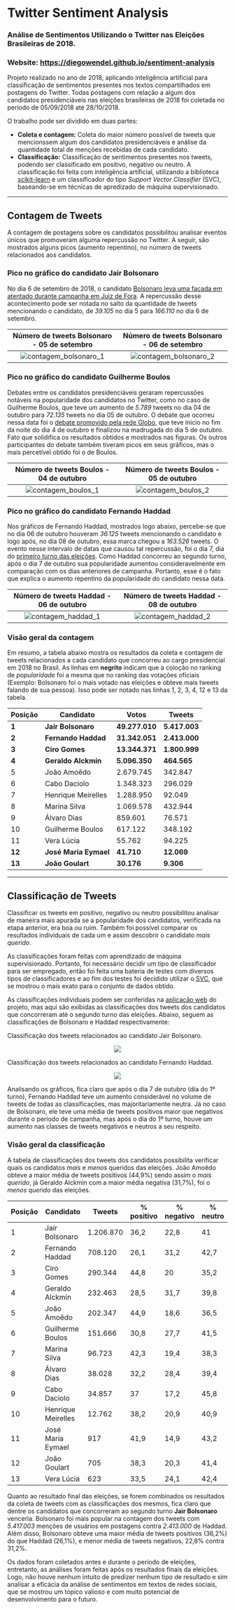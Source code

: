 # Twitter Sentiment Analysis

### Análise de Sentimentos Utilizando o Twitter nas Eleições Brasileiras de 2018.

### Website: https://diegowendel.github.io/sentiment-analysis

Projeto realizado no ano de 2018, aplicando inteligência artificial para classificação de sentimentos presentes nos textos compartilhados em postagens do Twitter. Todas postagens com relação a algum dos candidatos presidenciáveis nas eleições brasileiras de 2018 foi coletada no período de 05/09/2018 até 28/10/2018.

O trabalho pode ser dividido em duas partes:
* **Coleta e contagem:** Coleta do maior número possível de tweets que mencionssem algum dos candidatos presidenciáveis e análise da quantidade total de menções recebidas de cada candidato.
* **Classificação:** Classificação de sentimentos presentes nos tweets, podendo ser classificado em positivo, negativo ou neutro. A classificação foi feita com inteligência artificial, utilizando a biblioteca [scikit-learn](https://scikit-learn.org/stable/) e um classificador do tipo *Support Vector Classifier* (SVC), baseando-se em técnicas de apredizado de máquina supervisionado.

---

## Contagem de Tweets

A contagem de postagens sobre os candidatos possibilitou analisar eventos únicos que promoveram alguma repercussão no Twitter. A seguir, são mostrados alguns picos (aumento repentino), no número de tweets relacionados aos candidatos.

### Pico no gráfico do candidato Jair Bolsonaro

No dia 6 de setembro de 2018, o candidato [Bolsonaro leva uma facada em atentado durante campanha em Juiz de Fora](https://veja.abril.com.br/politica/bolsonaro-leva-facada-em-atentado-durante-campanha-em-juiz-de-fora/). A repercussão desse acontecimento pode ser notada no salto da quantidade de tweets mencionando o candidato, de *39.105* no dia 5 para *166.110* no dia 6 de setembro.

Número de tweets Bolsonaro - 05 de setembro             |  Número de tweets Bolsonaro - 06 de setembro
:-------------------------:|:-------------------------:
![contagem_bolsonaro_1](docs/img/contagem_bolsonaro_1.png)  |  ![contagem_bolsonaro_2](docs/img/contagem_bolsonaro_2.png)

### Pico no gráfico do candidato Guilherme Boulos

Debates entre os candidatos presidenciáveis geraram repercussões notáveis na popularidade dos candidatos no Twitter, como no caso de Guilherme Boulos, que teve um aumento de *5.789* tweets no dia 04 de outubro para *72.135* tweets no dia 05 de outubro. O debate que ocorreu nessa data foi o [debate promovido pela rede Globo](https://g1.globo.com/politica/eleicoes/2018/noticia/2018/10/05/veja-a-integra-do-debate-na-globo.ghtml), que teve início no fim da noite do dia 4 de outubro e finalizou na madrugada do dia 5 de outubro. Fato que solidifica os resultados obtidos e mostrados nas figuras. Os outros participantes do debate também tiveram picos em seus gráficos, mas o mais percetível obtido foi o de Boulos.

Número de tweets Boulos - 04 de outubro             |  Número de tweets Boulos - 05 de outubro
:-------------------------:|:-------------------------:
![contagem_boulos_1](docs/img/contagem_boulos_1.png)  |  ![contagem_boulos_2](docs/img/contagem_boulos_2.png)

### Pico no gráfico do candidato Fernando Haddad

Nos gráficos de Fernando Haddad, mostrados logo abaixo, percebe-se que no dia 06 de outubro houveram *36.125* tweets mencionando o candidato e logo após, no dia 08 de outubro, essa marca chegou a *163.526* tweets. O evento nesse intervalo de datas que causou tal repercussão, foi o dia 7, dia do [primeiro turno das eleições](https://g1.globo.com/politica/eleicoes/2018/noticia/eleicoes-2018-datas.ghtml). Como Haddad concorreu ao segundo turno, após o dia 7 de outubro sua popularidade aumentou consideravelmente em comparação com os dias anteriores de campanha. Portanto, esse é o fato que explica o aumento repentino da popularidade do candidato nessa data.

Número de tweets Haddad - 06 de outubro             |  Número de tweets Haddad - 08 de outubro
:-------------------------:|:-------------------------:
![contagem_haddad_1](docs/img/contagem_haddad_1.png)  |  ![contagem_haddad_2](docs/img/contagem_haddad_2.png)

### Visão geral da contagem

Em resumo, a tabela abaixo mostra os resultados da coleta e contagem de tweets relacionados a cada candidato que concorreu ao cargo presidencial em 2018 no Brasil. As linhas em **negrito** indicam que a coloção no ranking de *popularidade* foi a mesma que no ranking das votações oficiais (Exemplo: Bolsonaro foi o mais votado nas eleições e obteve mais tweets falando de sua pessoa). Isso pode ser notado nas linhas 1, 2, 3, 4, 12 e 13 da tabela.

<table>
    <thead>
        <th>Posição</th>
        <th>Candidato</th>
        <th>Votos</th>
        <th>Tweets</th>
    </thead>
    <tbody>
        <tr>
            <td><strong>1</strong></td>
            <td><strong>Jair Bolsonaro</strong></td>
            <td><strong>49.277.010</strong></td>
            <td><strong>5.417.003</strong></td>
        </tr>
        <tr>
            <td><strong>2</strong></td>
            <td><strong>Fernando Haddad</strong></td>
            <td><strong>31.342.051</strong></td>
            <td><strong>2.413.000</strong></td>
        </tr>
        <tr>
            <td><strong>3</strong></td>
            <td><strong>Ciro Gomes</strong></td>
            <td><strong>13.344.371</strong></td>
            <td><strong>1.800.999</strong></td>
        </tr>
        <tr>
            <td><strong>4</strong></td>
            <td><strong>Geraldo Alckmin</strong></td>
            <td><strong>5.096.350</strong></td>
            <td><strong>464.565</strong></td>
        </tr>
        <tr>
            <td>5</td>
            <td>João Amoêdo</td>
            <td>2.679.745</td>
            <td>342.847</td>
        </tr>
        <tr>
            <td>6</td>
            <td>Cabo Daciolo</td>
            <td>1.348.323</td>
            <td>296.029</td>
        </tr>
        <tr>
            <td>7</td>
            <td>Henrique Meirelles</td>
            <td>1.288.950</td>
            <td>92.049</td>
        </tr>
        <tr>
            <td>8</td>
            <td>Marina Silva</td>
            <td>1.069.578</td>
            <td>432.944</td>
        </tr>
        <tr>
            <td>9</td>
            <td>Álvaro Dias</td>
            <td>859.601</td>
            <td>76.571</td>
        </tr>
        <tr>
            <td>10</td>
            <td>Guilherme Boulos</td>
            <td>617.122</td>
            <td>348.192</td>
        </tr>
        <tr>
            <td>11</td>
            <td>Vera Lúcia</td>
            <td>55.762</td>
            <td>94.225</td>
        </tr>
        <tr>
            <td><strong>12</strong></td>
            <td><strong>José Maria Eymael</strong></td>
            <td><strong>41.710</strong></td>
            <td><strong>12.069</strong></td>
        </tr>
        <tr>
            <td><strong>13</strong></td>
            <td><strong>João Goulart</strong></td>
            <td><strong>30.176</strong></td>
            <td><strong>9.306</strong></td>
        </tr>
    </tbody>
</table>

---

## Classificação de Tweets

Classificar os tweets em positivo, negativo ou neutro possibilitou analisar de maneira mais apurada se a popularidade dos candidatos, verificada na etapa anterior, era boa ou ruim. Também foi possível comparar os resultados individuais de cada um e assim descobrir o candidato *mais querido*.

As classificações foram feitas com aprendizado de máquina supervisionado. Portanto, foi necessário decidir um tipo de classificador para ser empregado, então foi feita uma bateria de testes com diversos tipos de classificadores e ao fim dos testes foi decidido utilizar o [SVC](https://scikit-learn.org/stable/modules/generated/sklearn.svm.SVC.html), que se mostrou o mais exato para o conjunto de dados obtido.

As classificações individuais podem ser conferidas na [aplicação web](https://diegowendel.github.io/sentiment-analysis/classificacoes) do projeto, mas aqui são exibidas as classificações dos tweets dos candidatos que concorreram até o segundo turno das eleições. Abaixo, seguem as classificações de Bolsonaro e Haddad respectivamente:

Classificação dos tweets relacionados ao candidato Jair Bolsonaro.
<p align="center">
  <img src="docs/img/classificacao_bolsonaro.png" />
</p>

Classificação dos tweets relacionados ao candidato Fernando Haddad.
<p align="center">
  <img src="docs/img/classificacao_haddad.png" />
</p>

Analisando os gráficos, fica claro que após o dia 7 de outubro (dia do 1º turno), Fernando Haddad teve um aumento considerável no volume de tweets de todas as classificações, mas majoritariamente neutra. Já no caso de Bolsonaro, ele teve uma média de tweets positivos maior que negativos durante o período de campanha, mas após o dia do 1º turno, houve um aumento nas classes de tweets negativos e neutros a seu respeito.

### Visão geral da classificação

A tabela de classificações dos tweets dos candidatos possibilita verificar quais os candidatos *mais* e *menos* queridos das eleições. João Amoêdo obteve a maior média de tweets positivos (44,9%) sendo assim o *mais querido*, já Geraldo Alckmin com a maior média negativa (31,7%), foi o *menos querido* das eleições.

<table>
    <thead>
        <th>Posição</th>
        <th>Candidato</th>
        <th>Tweets</th>
        <th>% positivo</th>
        <th>% negativo</th>
        <th>% neutro</th>
    </thead>
    <tbody>
        <tr>
          <td>1</td>
          <td>Jair Bolsonaro</td>
          <td>1.206.870</td>
          <td>36,2</td>
          <td>22,8</td>
          <td>41</td>
        </tr>
        <tr>
          <td>2</td>
          <td>Fernando Haddad</td>
          <td>708.120</td>
          <td>26,1</td>
          <td>31,2</td>
          <td>42,7</td>
        </tr>
        <tr>
          <td>3</td>
          <td>Ciro Gomes</td>
          <td>290.344</td>
          <td>44,8</td>
          <td>20</td>
          <td>35,2</td>
        </tr>
        <tr>
          <td>4</td>
          <td>Geraldo Alckmin</td>
          <td>232.463</td>
          <td>28,5</td>
          <td>31,7</td>
          <td>39,8</td>
        </tr>
        <tr>
          <td>5</td>
          <td>João Amoêdo</td>
          <td>202.347</td>
          <td>44,9</td>
          <td>18,6</td>
          <td>36,5</td>
        </tr>
        <tr>
          <td>6</td>
          <td>Guilherme Boulos</td>
          <td>151.666</td>
          <td>30,8</td>
          <td>27,7</td>
          <td>41,5</td>
        </tr>
        <tr>
          <td>7</td>
          <td>Marina Silva</td>
          <td>96.723</td>
          <td>42,3</td>
          <td>19,4</td>
          <td>38,3</td>
        </tr>
        <tr>
          <td>8</td>
          <td>Álvaro Dias</td>
          <td>38.028</td>
          <td>32,2</td>
          <td>28,4</td>
          <td>39,4</td>
        </tr>
        <tr>
          <td>9</td>
          <td>Cabo Daciolo</td>
          <td>34.857</td>
          <td>37</td>
          <td>17,2</td>
          <td>45,8</td>
        </tr>
        <tr>
          <td>10</td>
          <td>Henrique Meirelles</td>
          <td>12.762</td>
          <td>38,2</td>
          <td>20,9</td>
          <td>40,9</td>
        </tr>
        <tr>
          <td>11</td>
          <td>José Maria Eymael</td>
          <td>917</td>
          <td>41,9</td>
          <td>14,9</td>
          <td>43,2</td>
        </tr>
        <tr>
          <td>12</td>
          <td>João Goulart</td>
          <td>705</td>
          <td>38,3</td>
          <td>20,3</td>
          <td>41,4</td>
        </tr>
        <tr>
          <td>13</td>
          <td>Vera Lúcia</td>
          <td>623</td>
          <td>33,5</td>
          <td>24,1</td>
          <td>42,4</td>
        </tr>
    </tbody>
</table>

Quanto ao resultado final das eleições, se forem combinados os resultados da coleta de tweets com as classificações dos mesmos, fica claro que dentre os candidatos que concorreram ao segundo turno **Jair Bolsonaro** venceria. Bolsonaro foi mais popular na contagem dos tweets com *5.417.003* menções de usuários em postagens contra *2.413.000* de Haddad. Além disso, Bolsonaro obteve uma maior média de tweets positivos (36,2%) do que Haddad (26,1%), e menor média de tweets negativos, 22,8% contra 31,2%.

Os dados foram coletados antes e durante o período de eleições, entretanto, as análises foram feitas após os resultados finais da eleições. Logo, não houve nenhum intuito de predizer nenhum tipo de resultado e sim analisar a eficácia da análise de sentimentos em textos de redes sociais, que se mostrou um tópico valioso e com muito potencial de desenvolvimento para o futuro.
